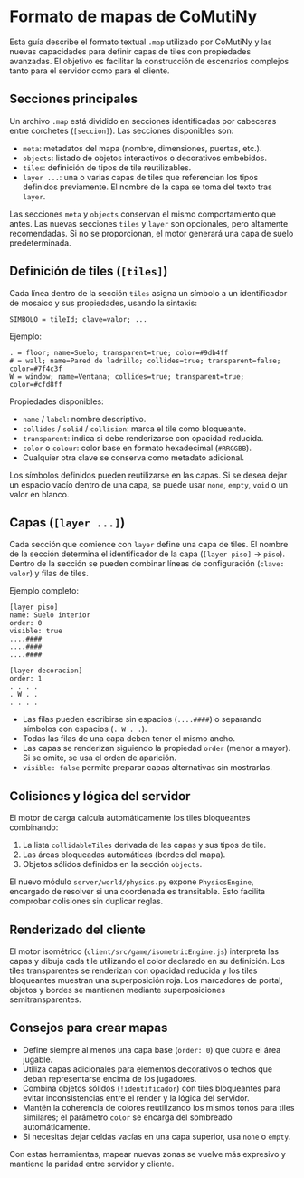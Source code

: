 # Formato de mapas de CoMutiNy

Esta guía describe el formato textual `.map` utilizado por CoMutiNy y las nuevas
capacidades para definir capas de tiles con propiedades avanzadas. El objetivo
es facilitar la construcción de escenarios complejos tanto para el servidor
como para el cliente.

## Secciones principales

Un archivo `.map` está dividido en secciones identificadas por cabeceras entre
corchetes (`[seccion]`). Las secciones disponibles son:

- `meta`: metadatos del mapa (nombre, dimensiones, puertas, etc.).
- `objects`: listado de objetos interactivos o decorativos embebidos.
- `tiles`: definición de tipos de tile reutilizables.
- `layer ...`: una o varias capas de tiles que referencian los tipos definidos
  previamente. El nombre de la capa se toma del texto tras `layer`.

Las secciones `meta` y `objects` conservan el mismo comportamiento que antes.
Las nuevas secciones `tiles` y `layer` son opcionales, pero altamente
recomendadas. Si no se proporcionan, el motor generará una capa de suelo
predeterminada.

## Definición de tiles (`[tiles]`)

Cada línea dentro de la sección `tiles` asigna un símbolo a un identificador de
mosaico y sus propiedades, usando la sintaxis:

```
SIMBOLO = tileId; clave=valor; ...
```

Ejemplo:

```
. = floor; name=Suelo; transparent=true; color=#9db4ff
# = wall; name=Pared de ladrillo; collides=true; transparent=false; color=#7f4c3f
W = window; name=Ventana; collides=true; transparent=true; color=#cfd8ff
```

Propiedades disponibles:

- `name` / `label`: nombre descriptivo.
- `collides` / `solid` / `collision`: marca el tile como bloqueante.
- `transparent`: indica si debe renderizarse con opacidad reducida.
- `color` o `colour`: color base en formato hexadecimal (`#RRGGBB`).
- Cualquier otra clave se conserva como metadato adicional.

Los símbolos definidos pueden reutilizarse en las capas. Si se desea dejar un
espacio vacío dentro de una capa, se puede usar `none`, `empty`, `void` o un
valor en blanco.

## Capas (`[layer ...]`)

Cada sección que comience con `layer` define una capa de tiles. El nombre de la
sección determina el identificador de la capa (`[layer piso]` → `piso`). Dentro
de la sección se pueden combinar líneas de configuración (`clave: valor`) y
filas de tiles.

Ejemplo completo:

```
[layer piso]
name: Suelo interior
order: 0
visible: true
....####
....####
....####

[layer decoracion]
order: 1
. . . .
. W . .
. . . .
```

- Las filas pueden escribirse sin espacios (`....####`) o separando símbolos con
  espacios (`. W . .`).
- Todas las filas de una capa deben tener el mismo ancho.
- Las capas se renderizan siguiendo la propiedad `order` (menor a mayor). Si se
  omite, se usa el orden de aparición.
- `visible: false` permite preparar capas alternativas sin mostrarlas.

## Colisiones y lógica del servidor

El motor de carga calcula automáticamente los tiles bloqueantes combinando:

1. La lista `collidableTiles` derivada de las capas y sus tipos de tile.
2. Las áreas bloqueadas automáticas (bordes del mapa).
3. Objetos sólidos definidos en la sección `objects`.

El nuevo módulo `server/world/physics.py` expone `PhysicsEngine`, encargado de
resolver si una coordenada es transitable. Esto facilita comprobar colisiones
sin duplicar reglas.

## Renderizado del cliente

El motor isométrico (`client/src/game/isometricEngine.js`) interpreta las capas
y dibuja cada tile utilizando el color declarado en su definición. Los tiles
transparentes se renderizan con opacidad reducida y los tiles bloqueantes
muestran una superposición roja. Los marcadores de portal, objetos y bordes se
mantienen mediante superposiciones semitransparentes.

## Consejos para crear mapas

- Define siempre al menos una capa base (`order: 0`) que cubra el área jugable.
- Utiliza capas adicionales para elementos decorativos o techos que deban
  representarse encima de los jugadores.
- Combina objetos sólidos (`!identificador`) con tiles bloqueantes para evitar
  inconsistencias entre el render y la lógica del servidor.
- Mantén la coherencia de colores reutilizando los mismos tonos para tiles
  similares; el parámetro `color` se encarga del sombreado automáticamente.
- Si necesitas dejar celdas vacías en una capa superior, usa `none` o `empty`.

Con estas herramientas, mapear nuevas zonas se vuelve más expresivo y mantiene
la paridad entre servidor y cliente.
